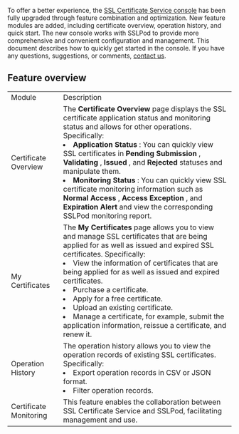 To offer a better experience, the [SSL Certificate Service console](https://console.cloud.tencent.com/certoverview) has been fully upgraded through feature combination and optimization. New feature modules are added, including certificate overview, operation history, and quick start. The new console works with SSLPod to provide more comprehensive and convenient configuration and management. This document describes how to quickly get started in the console.
If you have any questions, suggestions, or comments, [contact us](https://intl.cloud.tencent.com/document/product/1007/30951).

## Feature overview
<table>
<tr>
<td rowspan="1" colSpan="1" >Module</td>

<td rowspan="1" colSpan="1" >Description</td>
</tr>

<tr>
<td rowspan="1" colSpan="1" >Certificate Overview</td>

<td rowspan="1" colSpan="1" >The <b>Certificate Overview</b> page displays the SSL certificate application status and monitoring status and allows for other operations. Specifically:<br><li> <b>Application Status</b> : You can quickly view SSL certificates in <b>Pending Submission</b> , <b>Validating</b> , <b>Issued</b> , and <b>Rejected</b> statuses and manipulate them.<br><li> <b>Monitoring Status</b> : You can quickly view SSL certificate monitoring information such as <b>Normal Access</b> , <b>Access Exception</b> , and <b>Expiration Alert</b> and view the corresponding SSLPod monitoring report.</td>
</tr>

<tr>
<td rowspan="1" colSpan="1" >My Certificates</td>

<td rowspan="1" colSpan="1" >The <b>My Certificates</b> page allows you to view and manage SSL certificates that are being applied for as well as issued and expired SSL certificates. Specifically:<br><li> View the information of certificates that are being applied for as well as issued and expired certificates.<br><li> Purchase a certificate.<br><li> Apply for a free certificate.<br><li> Upload an existing certificate.<br><li> Manage a certificate, for example, submit the application information, reissue a certificate, and renew it.</td>
</tr>

<tr>
<td rowspan="1" colSpan="1" >Operation History</td>

<td rowspan="1" colSpan="1" >The operation history allows you to view the operation records of existing SSL certificates. Specifically:<br><li> Export operation records in CSV or JSON format.<br><li> Filter operation records.</td>
</tr>

<tr>
<td rowspan="1" colSpan="1" >Certificate Monitoring</td>

<td rowspan="1" colSpan="1" >This feature enables the collaboration between SSL Certificate Service and SSLPod, facilitating management and use.</td>
</tr>
</table>


